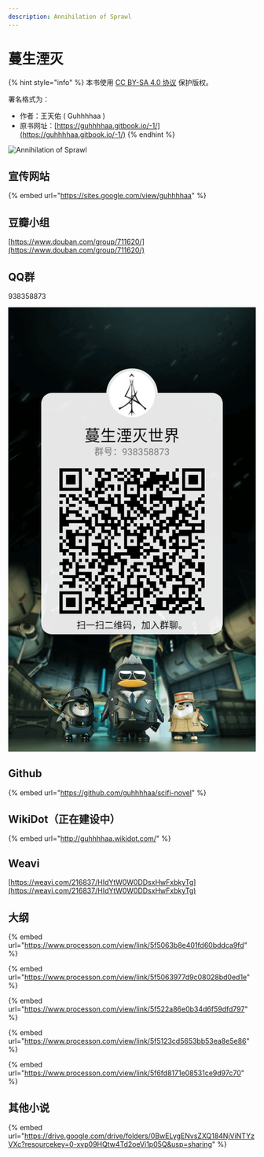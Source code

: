 ```yaml
---
description: Annihilation of Sprawl
---
```


# 蔓生湮灭

{% hint style="info" %}
本书使用 [CC BY-SA 4.0 协议](https://creativecommons.org/licenses/by-sa/4.0/deed.zh\_TW) 保护版权。

署名格式为：

* 作者：王天佑 ( Guhhhhaa )
* 原书网址：[https://guhhhhaa.gitbook.io/-1/](https://guhhhhaa.gitbook.io/-1/)
{% endhint %}

![Annihilation of Sprawl](.gitbook/assets/spaces\_-M35v6svLL3Z-GGONUMA\_avatar-1585389178125.png)

## 宣传网站

{% embed url="https://sites.google.com/view/guhhhhaa" %}

## 豆瓣小组

[https://www.douban.com/group/711620/](https://www.douban.com/group/711620/)

## QQ群

938358873

![](.gitbook/assets/B2F4FC44DBBFB182F4930D234EE2CE6E.png)

## Github

{% embed url="https://github.com/guhhhhaa/scifi-novel" %}

## WikiDot（正在建设中）

{% embed url="http://guhhhhaa.wikidot.com/" %}

## Weavi

[https://weavi.com/216837/HIdYtW0W0DDsxHwFxbkyTg](https://weavi.com/216837/HIdYtW0W0DDsxHwFxbkyTg)

## 大纲

{% embed url="https://www.processon.com/view/link/5f5063b8e401fd60bddca9fd" %}

{% embed url="https://www.processon.com/view/link/5f5063977d9c08028bd0ed1e" %}

{% embed url="https://www.processon.com/view/link/5f522a86e0b34d6f59dfd797" %}

{% embed url="https://www.processon.com/view/link/5f5123cd5653bb53ea8e5e86" %}

{% embed url="https://www.processon.com/view/link/5f6fd8171e08531ce9d97c70" %}

## 其他小说

{% embed url="https://drive.google.com/drive/folders/0BwELygENvsZXQ184NjViNTYzVXc?resourcekey=0-xvp09HQtw4Td2oeVi1p05Q&usp=sharing" %}

